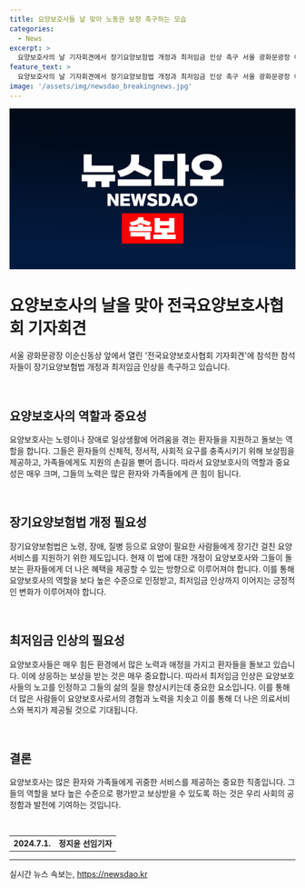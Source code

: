 ```yaml
---
title: 요양보호사들 날 맞아 노동권 보장 촉구하는 모습
categories:
  - News
excerpt: >
  요양보호사의 날 기자회견에서 장기요양보험법 개정과 최저임금 인상 촉구 서울 광화문광장 이순신동상 앞에서 열린 요양보호사의 날 기자회견에 참석한 참석자들이 2024년 7월 1일, 장기요양보험법 개정과 최저임금 인상을 촉구하고 있다. 이는 요양보호사의 근로환경과 보상에 대한 관심을 끌며 사회적 관심을 끌고 있다.
feature_text: >
  요양보호사의 날 기자회견에서 장기요양보험법 개정과 최저임금 인상 촉구 서울 광화문광장 이순신동상 앞에서 열린 요양보호사의 날 기자회견에 참석한 참석자들이 2024년 7월 1일, 장기요양보험법 개정과 최저임금 인상을 촉구하고 있다. 이는 요양보호사의 근로환경과 보상에 대한 관심을 끌며 사회적 관심을 끌고 있다.
image: '/assets/img/newsdao_breakingnews.jpg'
---
```


<p><img src="/assets/img/newsdao_breakingnews.jpg" alt="bookingtag 속보" /></p>

<h1 data-ke-size="size26">요양보호사의 날을 맞아 전국요양보호사협회 기자회견</h1>

<p data-ke-size="size16">서울 광화문광장 이순신동상 앞에서 열린 '전국요양보호사협회 기자회견'에 참석한 참석자들이 장기요양보험법 개정과 최저임금 인상을 촉구하고 있습니다.</p>

<p data-ke-size="size16">&nbsp;</p>

<h2 data-ke-size="size26">요양보호사의 역할과 중요성</h2>

<p data-ke-size="size16">요양보호사는 노령이나 장애로 일상생활에 어려움을 겪는 환자들을 지원하고 돌보는 역할을 합니다. 그들은 환자들의 신체적, 정서적, 사회적 요구를 충족시키기 위해 보살핌을 제공하고, 가족들에게도 지원의 손길을 뻗어 줍니다. 따라서 요양보호사의 역할과 중요성은 매우 크며, 그들의 노력은 많은 환자와 가족들에게 큰 힘이 됩니다.</p>

<p data-ke-size="size16">&nbsp;</p>

<h2 data-ke-size="size26">장기요양보험법 개정 필요성</h2>

<p data-ke-size="size16">장기요양보험법은 노령, 장애, 질병 등으로 요양이 필요한 사람들에게 장기간 걸친 요양서비스를 지원하기 위한 제도입니다. 현재 이 법에 대한 개정이 요양보호사와 그들이 돌보는 환자들에게 더 나은 혜택을 제공할 수 있는 방향으로 이루어져야 합니다. 이를 통해 요양보호사의 역할을 보다 높은 수준으로 인정받고, 최저임금 인상까지 이어지는 긍정적인 변화가 이루어져야 합니다.</p>

<p data-ke-size="size16">&nbsp;</p>

<h2 data-ke-size="size26">최저임금 인상의 필요성</h2>

<p data-ke-size="size16">요양보호사들은 매우 힘든 환경에서 많은 노력과 애정을 가지고 환자들을 돌보고 있습니다. 이에 상응하는 보상을 받는 것은 매우 중요합니다. 따라서 최저임금 인상은 요양보호사들의 노고를 인정하고 그들의 삶의 질을 향상시키는데 중요한 요소입니다. 이를 통해 더 많은 사람들이 요양보호사로서의 경험과 노력을 치솟고 이를 통해 더 나은 의료서비스와 복지가 제공될 것으로 기대됩니다.</p>

<p data-ke-size="size16">&nbsp;</p>

<h2 data-ke-size="size26">결론</h2>

<p data-ke-size="size16">요양보호사는 많은 환자와 가족들에게 귀중한 서비스를 제공하는 중요한 직종입니다. 그들의 역할을 보다 높은 수준으로 평가받고 보상받을 수 있도록 하는 것은 우리 사회의 공정함과 발전에 기여하는 것입니다.</p>

<p data-ke-size="size16">&nbsp;</p>

<table>
    <tbody>
        <tr>
            <td style="text-align: center; height: 17px;"><b>2024.7.1.</b></td>
            <td style="text-align: center; height: 17px;"><b>정지윤 선임기자</b></td>
        </tr>
    </tbody>
</table>

<p><hr></p>
실시간 뉴스 속보는, <a href="https://newsdao.kr" rel="dofollow">https://newsdao.kr</a>



